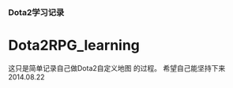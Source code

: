### Dota2学习记录 ###
Dota2RPG_learning
=================
这只是简单记录自己做Dota2自定义地图 的过程。
希望自己能坚持下来
  2014.08.22
